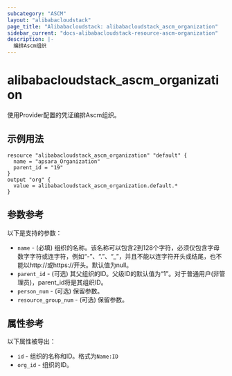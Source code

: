 ```yaml
---
subcategory: "ASCM"
layout: "alibabacloudstack"
page_title: "Alibabacloudstack: alibabacloudstack_ascm_organization"
sidebar_current: "docs-alibabacloudstack-resource-ascm-organization"
description: |-
  编排Ascm组织
---
```


# alibabacloudstack_ascm_organization

使用Provider配置的凭证编排Ascm组织。

## 示例用法

```
resource "alibabacloudstack_ascm_organization" "default" {
  name = "apsara_Organization"
  parent_id = "19"
}
output "org" {
  value = alibabacloudstack_ascm_organization.default.*
}
```

## 参数参考

以下是支持的参数：

* `name` - (必填) 组织的名称。该名称可以包含2到128个字符，必须仅包含字母数字字符或连字符，例如“-”、“.”、“_”，并且不能以连字符开头或结尾，也不能以http://或https://开头。默认值为null。
* `parent_id` - (可选) 其父组织的ID。父级ID的默认值为“1”。对于普通用户(非管理员)，parent_id将是其组织ID。
* `person_num` - (可选) 保留参数。
* `resource_group_num` - (可选) 保留参数。

## 属性参考

以下属性被导出：

* `id` - 组织的名称和ID。格式为`Name:ID`
* `org_id` - 组织的ID。
